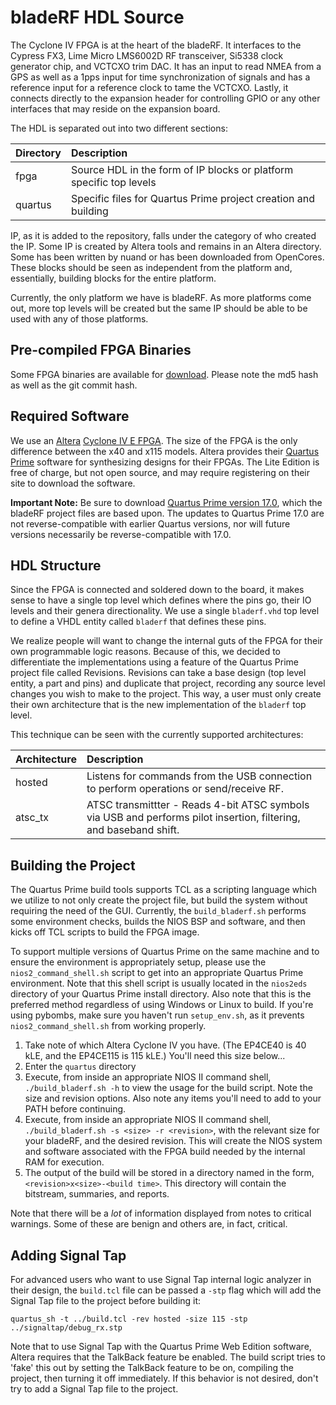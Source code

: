 # bladeRF HDL Source #
The Cyclone IV FPGA is at the heart of the bladeRF.  It interfaces to the Cypress FX3, Lime Micro LMS6002D RF transceiver, Si5338 clock generator chip, and VCTCXO trim DAC.  It has an input to read NMEA from a GPS as well as a 1pps input for time synchronization of signals and has a reference input for a reference clock to tame the VCTCXO.  Lastly, it connects directly to the expansion header for controlling GPIO or any other interfaces that may reside on the expansion board.

The HDL is separated out into two different sections:

| Directory | Description                                                           |
| :-------- | :-------------------------------------------------------------------- |
| fpga      | Source HDL in the form of IP blocks or platform specific top levels   |
| quartus   | Specific files for Quartus Prime project creation and building           |

IP, as it is added to the repository, falls under the category of who created the IP.  Some IP is created by Altera tools and remains in an Altera directory.  Some has been written by nuand or has been downloaded from OpenCores.  These blocks should be seen as independent from the platform and, essentially, building blocks for the entire platform.

Currently, the only platform we have is bladeRF.  As more platforms come out, more top levels will be created but the same IP should be able to be used with any of those platforms.

## Pre-compiled FPGA Binaries ##
Some FPGA binaries are available for [download][download].  Please note the md5 hash as well as the git commit hash.

[download]: https://www.nuand.com/fpga/ (nuand/FPGA Images)

## Required Software ##
We use an [Altera][altera] [Cyclone IV E FPGA][cive].  The size of the FPGA is the only difference between the x40 and x115 models.  Altera provides their [Quartus Prime][quartus] software for synthesizing designs for their FPGAs.  The Lite Edition is free of charge, but not open source, and may require registering on their site to download the software.

**Important Note:** Be sure to download [Quartus Prime version 17.0][quartus], which the bladeRF project files are based upon. The updates to Quartus Prime 17.0 are not reverse-compatible with earlier Quartus versions, nor will future versions necessarily be reverse-compatible with 17.0.

[altera]: https://www.altera.com/ (Altera, part of the Intel Programmable Solutions Group)
[quartus]: https://dl.altera.com/17.0/?edition=lite (Quartus Prime Lite Edition v17.0)
[cive]: https://www.altera.com/products/fpga/cyclone-series/cyclone-iv/overview.html

## HDL Structure ##
Since the FPGA is connected and soldered down to the board, it makes sense to have a single top level which defines where the pins go, their IO levels and their genera directionality.  We use a single `bladerf.vhd` top level to define a VHDL entity called `bladerf` that defines these pins.

We realize people will want to change the internal guts of the FPGA for their own programmable logic reasons.  Because of this, we decided to differentiate the implementations using a feature of the Quartus Prime project file called Revisions.  Revisions can take a base design (top level entity, a part and pins) and duplicate that project, recording any source level changes you wish to make to the project.  This way, a user must only create their own architecture that is the new implementation of the `bladerf` top level.

This technique can be seen with the currently supported architectures:

| Architecture  | Description                                                                                                       |
| :------------ | :---------------------------------------------------------------------------------------------------------------- |
| hosted        | Listens for commands from the USB connection to perform operations or send/receive RF.                            |
| atsc_tx       | ATSC transmittter - Reads 4-bit ATSC symbols via USB and performs pilot insertion, filtering, and baseband shift. |

## Building the Project ##
The Quartus Prime build tools supports TCL as a scripting language which we utilize to not only create the project file, but build the system without requiring the need of the GUI. Currently, the `build_bladerf.sh` performs some environment checks, builds the NIOS BSP and software, and then kicks off TCL scripts to build the FPGA image.

To support multiple versions of Quartus Prime on the same machine and to ensure the environment is appropriately setup, please use the `nios2_command_shell.sh` script to get into an appropriate Quartus Prime environment.  Note that this shell script is usually located in the `nios2eds` directory of your Quartus Prime install directory.  Also note that this is the preferred method regardless of using Windows or Linux to build.  If you're using pybombs, make sure you haven't run `setup_env.sh`, as it prevents `nios2_command_shell.sh` from working properly.

1. Take note of which Altera Cyclone IV you have. (The EP4CE40 is 40 kLE, and the EP4CE115 is 115 kLE.)  You'll need this size below...
2. Enter the `quartus` directory
3. Execute, from inside an appropriate NIOS II command shell, `./build_bladerf.sh -h` to view the usage for the build script. Note the size and revision options. Also note any items you'll need to add to your PATH before continuing.
4. Execute, from inside an appropriate NIOS II command shell, `./build_bladerf.sh -s <size> -r <revision>`, with the relevant size for your bladeRF, and the desired revision.  This will create the NIOS system and software associated with the FPGA build needed by the internal RAM for execution.
5. The output of the build will be stored in a directory named in the form, `<revision>x<size>-<build time>`.  This directory will contain the bitstream, summaries, and reports.

Note that there will be a _lot_ of information displayed from notes to critical warnings.  Some of these are benign and others are, in fact, critical.

## Adding Signal Tap ##
For advanced users who want to use Signal Tap internal logic analyzer in their design, the `build.tcl` file can be passed a `-stp` flag which will add the Signal Tap file to the project before building it:

```
quartus_sh -t ../build.tcl -rev hosted -size 115 -stp ../signaltap/debug_rx.stp
```

Note that to use Signal Tap with the Quartus Prime Web Edition software, Altera requires that the TalkBack feature be enabled.  The build script tries to 'fake' this out by setting the TalkBack feature to be on, compiling the project, then turning it off immediately.  If this behavior is not desired, don't try to add a Signal Tap file to the project.
